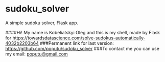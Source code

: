 # sudoku_solver
A simple sudoku solver, Flask app.

####Hi! My name is Kobeliatskyi Oleg and this is my shell, made by Flask for 
https://towardsdatascience.com/solve-sudokus-automatically-4032b2203b64 
###Permanent link for last version: 
https://github.com/poputu/sudoku_solver
###To contact me you can use my email:
poputu@gmail.com

